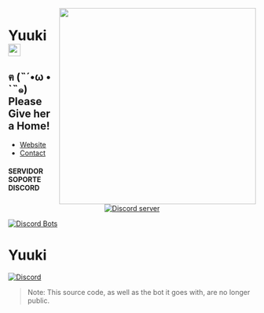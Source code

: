 <a href = 'https://discordapp.com/oauth2/authorize?client_id=365907645795794946&scope=bot&permissions=1043721303'>
    <img align="right" src="https://media.discordapp.net/attachments/414868965479940096/447618697490726912/asdd.png?width=270&height=270" height="400">
</a>

<h1> Yuuki <a href = 'https://discordapp.com/oauth2/authorize?client_id=365907645795794946&scope=bot&permissions=1043721303'>
    <img src="https://a.safe.moe/4kKNg.png" height="25">
</a></h1>

## ฅ (˵´•ω • `˵๑) Please Give her a Home!

- [Website](https://mitorisia.github.io/Komugari/)
- [Contact](https://yuukibot.github.io/)

#### SERVIDOR SOPORTE DISCORD

<p align="center">
  <a href="https://discord.gg/hZACuxT"><img src="https://discordapp.com/api/guilds/322209371704786945/widget.png?style=banner2" alt="Discord server"></a>
</p>
<a href="https://discordbots.org/bot/365949788807757834">
  <img src="https://discordbots.org/api/widget/365949788807757834.svg" alt="Discord Bots" />
</a>

# Yuuki
 
[![Discord](https://discordapp.com/api/guilds/322209371704786945/embed.png)](https://discord.gg/hZACuxT)
> Note: This source code, as well as the bot it goes with, are no longer public.
